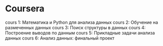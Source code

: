 # Coursera

cours 1: Математика и Python для анализа данных
cours 2: Обучение на размеченных данных
cours 3: Поиск структуры в данных
cours 4: Построение выводов по данным
cours 5: Прикладные задачи анализа данных
cours 6: Анализ данных: финальный проект
